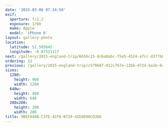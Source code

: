 ```yaml
---
date: '2015-03-08 07:34:50'
exif:
  aperture: f/2.2
  exposure: 1/60
  make: Apple
  model: 'iPhone 6'
layout: gallery-photo
location:
  latitude: 51.505645
  longitude: -0.07521117
next: /gallery/2015-england-trip/6656c15-8c6a8abc-f5e5-4524-afcc-d3f7bba46a46
ordering: 13
previous: /gallery/2015-england-trip/c57966f-012c767e-22bb-472d-ba1b-6c0ee8717996
sizes:
  1280:
    height: 960
    width: 1280
  640w:
    height: 480
    width: 640
  200x200:
    height: 200
    width: 200
title: 9BEFA48B-C37E-4CF6-B729-41E6D96CD3D6
---
```

